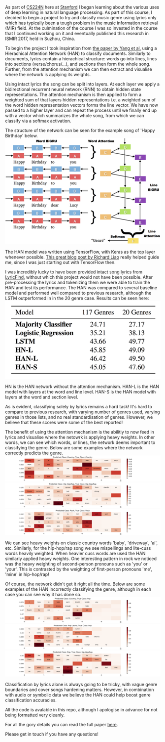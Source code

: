 As part of [CS224N](http://web.stanford.edu/class/cs224n/) here at [Stanford](https://www.stanford.edu/) I began learning about the various uses of deep learning in natural language processing. As part of this course, I decided to begin a project to try and classify music genre using lyrics only which has typically been a tough problem in the music information retrieval (MIR) field. At the culmination of the course I was so invested in the course that I continued working on it and eventually published this research in ISMIR 2017, held in Suzhou, China.

To begin the project I took inspiration from [the paper by Yang et al.](http://www.aclweb.org/anthology/N16-1174) using a Hierachical Attention Network (HAN) to classify documents. Similarly to documents, lyrics contain a hierachical structure: words go into lines, lines into sections (verse/chorus/...), and sections then form the whole song. Further, from the attention mechanism we can then extract and visualise where the network is applying its weights.

Using intact lyrics the song can be split into layers. At each layer we apply a bidirectional recurrent neural network (RNN) to obtain hidden state representations. The attention mechanism is then applied to form a weighted sum of that layers hidden representations i.e. a weighted sum of the word hidden representation vectors forms the line vector. We have now passed to a higher layer and can repeat the process until we finally end up with a vector which summarizes the whole song, from which we can classify via a softmax activation.

The structure of the network can be seen for the example song of 'Happy Birthday' below.
![HAN Architecture](images/network_image.png)

The HAN model was written using TensorFlow, with Keras as the top layer whenever possible. [This great blog post by Richard Liao](https://richliao.github.io/supervised/classification/2016/12/26/textclassifier-HATN/) really helped guide me, since I was just starting out with TensorFlow then.

I was incredibly lucky to have been provided intact song lyrics from [LyricFind](http://www.lyricfind.com/), without which this project would not have been possible. After pre-processing the lyrics and tokenizing them we were able to train the HAN and test its performance. The HAN was compared to several baseline model and performed well compared to previous research, although the LSTM outperformed in in the 20 genre case. Results can be seen here:
![HAN results](images/results.png)

HN is the HAN network without the attention mechanism. HAN-L is the HAN model with layers at the word and line level. HAN-S is the HAN model with layers at the word and section level.

As is evident, classifying solely by lyrics remains a hard task! It's hard to compare to previous research, with varying number of genres used, varying genres in those lists, and no real standardisation of genres. However, we believe that these scores were some of the best reported!

The benefit of using the attention mechanism is the abilitiy to now feed in lyrics and visualise where the netowrk is applying heavy weights. In other words, we can see which words, or lines, the network deems important to classifying the genre. Below are some examples where the network correctly predicts the genre.
![HAN results](images/country_example.png)
![HAN results](images/rap_example.png)
![HAN results](images/rock_example.png)

We can see heavy weights on classic country words 'baby', 'driveway', 'ai', etc. Similarly, for the hip-hop/rap song we see mispellings and lite-cuss words heavily weighted. When heavier cuss words are used the HAN similarly applied heavy weights. One interesting pattern in rock we noticed was the heavy weighting of second-person pronouns such as 'you' or 'your'. This is contrasted by the weighting of first-person pronouns 'me', 'mine' in hip-hop/rap!

Of course, the network didn't get it right all the time. Below are some examples of the HAN incorrectly classifying the genre, although in each case you can see why it has done so.
![HAN results](images/popwrong_country_example.png)
![HAN results](images/popwrong_example.png)
![HAN results](images/rapwrong_pop_example.png)

Classification by lyrics alone is always going to be tricky, with vague genre boundaries and cover songs hardening matters. However, in combination with audio or symbolic data we believe the HAN could help boost genre classification accuracies. 

All the code is avalable in this repo, although I apologise in advance for not being formatted very cleanly.

For all the gory details you can read the full paper [here](https://alextsaptsinos.github.io/papers/lyricspaper.pdf).

Please get in touch if you have any questions!
